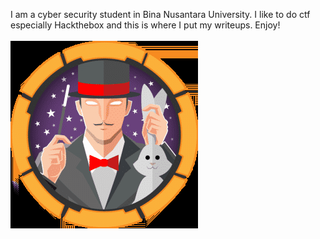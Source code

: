 I am a cyber security student in Bina Nusantara University. I like to do ctf especially Hackthebox and this is where I put my writeups. Enjoy!
<br><br>
[![button](/images/htb-magic.png)](https://google.com)

